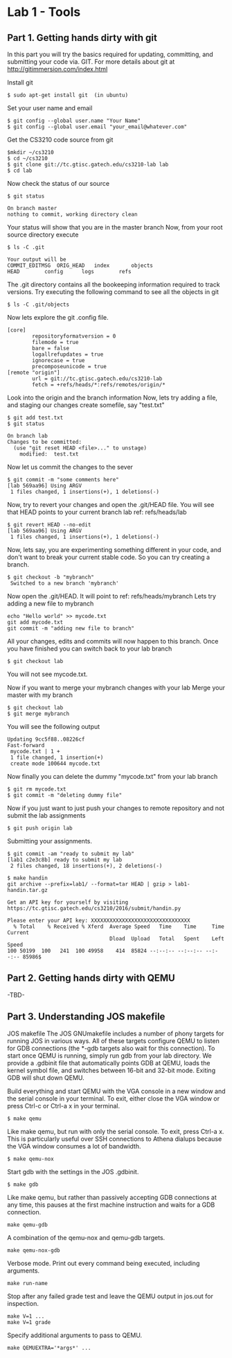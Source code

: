 # Lab 1 - Tools

## Part 1. Getting hands dirty with git

In this part you will try the basics required for updating, 
committing, and submitting your code via. GIT. For more 
details about git at http://gitimmersion.com/index.html


Install git 

```
$ sudo apt-get install git  (in ubuntu)
```

Set your user name and email

```
$ git config --global user.name "Your Name"
$ git config --global user.email "your_email@whatever.com"
```

Get the CS3210 code source from git

```
$mkdir ~/cs3210
$ cd ~/cs3210
$ git clone git://tc.gtisc.gatech.edu/cs3210-lab lab
$ cd lab
```

Now check the status of our source 

```
$ git status

On branch master
nothing to commit, working directory clean
```

Your status will show that you are in the master branch
Now, from your root source directory execute

```
$ ls -C .git

Your output will be
COMMIT_EDITMSG	ORIG_HEAD	index		objects
HEAD		config		logs		refs
```


The .git directory contains all the bookeeping information required
to track versions.
Try executing the following command to see all the objects in git

```
$ ls -C .git/objects
```

Now lets explore the git .config file.

```
[core]
        repositoryformatversion = 0
        filemode = true
        bare = false
        logallrefupdates = true
        ignorecase = true
        precomposeunicode = true
[remote "origin"]
        url = git://tc.gtisc.gatech.edu/cs3210-lab
        fetch = +refs/heads/*:refs/remotes/origin/*
```
Look into the origin and the branch information
Now, lets try adding a file, and staging our changes
create somefile, say "test.txt"

```
$ git add test.txt
$ git status

On branch lab
Changes to be committed:
  (use "git reset HEAD <file>..." to unstage)
	modified:  test.txt
```


Now let us commit the changes to the sever

```
$ git commit -m "some comments here"
[lab 569aa96] Using ARGV
 1 files changed, 1 insertions(+), 1 deletions(-)
```


Now, try to revert your changes and open the .git/HEAD file. You will see that HEAD points to your 
current branch lab ref: refs/heads/lab

```
$ git revert HEAD --no-edit
[lab 569aa96] Using ARGV
 1 files changed, 1 insertions(+), 1 deletions(-)
```
Now, lets say, you are experimenting something different in your code, and don't 
want to break your current stable code. So you can try creating a branch.

```
$ git checkout -b "mybranch"
 Switched to a new branch 'mybranch'
```
Now open the .git/HEAD. It will point to ref: refs/heads/mybranch
Lets try adding a new file to mybranch

```
echo "Hello world" >> mycode.txt
git add mycode.txt
git commit -m "adding new file to branch"
```
All your changes, edits and commits will now happen to this branch.
Once you have finished you can switch back to your lab branch

```
$ git checkout lab
```
You will not see mycode.txt.

Now if you want to merge your mybranch changes with your lab
Merge your master with my branch

```
$ git checkout lab
$ git merge mybranch 
```


You will see the following output

```
Updating 9cc5f88..08226cf
Fast-forward
 mycode.txt | 1 +
 1 file changed, 1 insertion(+)
 create mode 100644 mycode.txt
```

Now finally you can delete the dummy "mycode.txt" from your 
lab branch


```
$ git rm mycode.txt
$ git commit -m "deleting dummy file"
```


Now if you just want to just push your changes to 
remote repository and not submit the lab assignments

```
$ git push origin lab
```


Submitting your assignments.

 
```
$ git commit -am "ready to submit my lab"
[lab1 c2e3c8b] ready to submit my lab
 2 files changed, 18 insertions(+), 2 deletions(-)

$ make handin
git archive --prefix=lab1/ --format=tar HEAD | gzip > lab1-handin.tar.gz

Get an API key for yourself by visiting https://tc.gtisc.gatech.edu/cs3210/2016/submit/handin.py

Please enter your API key: XXXXXXXXXXXXXXXXXXXXXXXXXXXXXXXX
  % Total    % Received % Xferd  Average Speed   Time    Time     Time  Current
                                 Dload  Upload   Total   Spent    Left  Speed
100 50199  100   241  100 49958    414  85824 --:--:-- --:--:-- --:--:-- 85986$
```


## Part 2. Getting hands dirty with QEMU 
-TBD-



## Part 3. Understanding JOS makefile
JOS makefile
The JOS GNUmakefile includes a number of phony targets for running JOS in various ways. All of these targets configure QEMU to listen for GDB connections (the *-gdb targets also wait for this connection). To start once QEMU is running, simply run gdb from your lab directory. We provide a .gdbinit file that automatically points GDB at QEMU, loads the kernel symbol file, and switches between 16-bit and 32-bit mode. Exiting GDB will shut down QEMU.


Build everything and start QEMU with the VGA console in a new window and the serial console in your terminal. To exit, either close the VGA window or press Ctrl-c or Ctrl-a x in your terminal.
```
$ make qemu
```


Like make qemu, but run with only the serial console. To exit, press Ctrl-a x. This is particularly useful over SSH connections to Athena dialups because the VGA window consumes a lot of bandwidth.
```
$ make qemu-nox
```

Start gdb with the settings in the JOS .gdbinit.
```
$ make gdb
```


Like make qemu, but rather than passively accepting GDB connections at any time, this pauses at the first machine instruction and waits for a GDB connection.
```
make qemu-gdb
```

A combination of the qemu-nox and qemu-gdb targets.
```
make qemu-nox-gdb
```

Verbose mode. Print out every command being executed, including arguments.
```
make run-name
```

Stop after any failed grade test and leave the QEMU output in jos.out for inspection.
```
make V=1 ...
make V=1 grade
```

Specify additional arguments to pass to QEMU.
```
make QEMUEXTRA='*args*' ...
```





